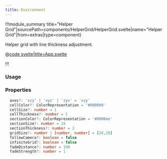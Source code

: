 ```yaml
---
title: Environment
---
```


<script lang="ts">
import Example from '$examples/extras/helper-grid/App.svelte'
</script>

!!!module_summary title="Helper Grid"|sourcePath=components/HelperGrid/HelperGrid.svelte|name="Helper Grid"|from=extras|type=component}

Helper grid with line thickness adjustment.

<ExampleWrapper playgroundHref="/extras/helper-grid">
<Example />

<div slot="code">

@[code svelte|title=App.svelte](../../examples/extras/helper-grid/App.svelte)

</div>
</ExampleWrapper>

!!!

### Usage


### Properties

```ts
  axes?: 'xzy' | 'xyz' | 'zyx' = 'xzy'
  cellColor?: ColorRepresentation = '#000000'
  cellSize?: number = 1
  cellThickness?: number = 1
  sectionColor?: ColorRepresentation = '#0000ee'
  sectionSize?: number = 10
  sectionThickness?: number = 2
  gridSize?: number | [number, number] = [20,20]
  followCamera?: boolean = false
  infiniteGrid?: boolean = false
  fadeDistance?: number = 100
  fadeStrength?: number = 1
```
